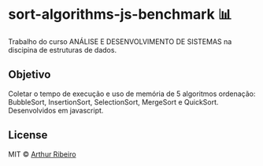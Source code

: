 # sort-algorithms-js-benchmark :bar_chart:
Trabalho do curso ANÁLISE E DESENVOLVIMENTO DE SISTEMAS na discipina de estruturas de dados.

## Objetivo
Coletar o tempo de execução e uso de memória de 5 algoritmos ordenação: BubbleSort, InsertionSort,
SelectionSort, MergeSort e QuickSort. Desenvolvidos em javascript.

## License
MIT &copy; [Arthur Ribeiro](https://github.com/devarthurribeiro)
